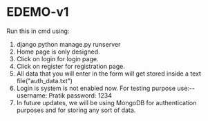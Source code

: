 # EDEMO-v1
Run this in cmd using:
1. django python manage.py runserver
2. Home page is only designed.
3. Click on login for login page.
4. Click on register for registration page.
5. All data that you will enter in the form will get stored inside a text file("auth_data.txt")
6. Login is system is not enabled now. For testing purpose use:-- username: Pratik password: 1234
7. In future updates, we will be using MongoDB for authentication purposes and for storing any sort of data.

